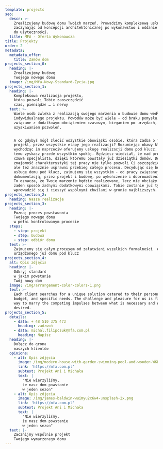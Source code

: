 ```yaml
---
template: projects
seo:
  descr: >-
    Zrealizujemy budowę domu Twoich marzeń. Prowadzimy kompleksową usługę
    zaczynając od koncepcji architektonicznej po wykonawstwo i oddanie budynku
    do użyteczności.
  title: MFA - Oferta Wykonawcza
title: Projekty
order: 2
metadata:
  metadata_offer:
    title: Zamów dom
projects_section_0:
  heading: |-
    Zrealizujemy budowę
    Twojego nowego domu
  image: /img/Mfa-Nowy-Standard-Życia.jpg
projects_section_1:
  heading: |-
    Kompleksowa realizacja projektu,
    która pozwoli Tobie zaoszczędzić
    czas, pieniądze … i nerwy
  text: >-
    Wiele osób zwleka z realizacją swojego marzenia o budowie domu według
    indywidualnego projektu. Powodów może być wiele - od braku pomysłu, po obawy
    związane z dodatkowym obciążeniem czasowym, bieganiem po urzędach,
    uzyskiwaniem pozwoleń.


    A co gdybyś mógł zlecić wszystkie obowiązki osobie, która zadba o Twój
    projekt, przez wszystkie etapy jego realizacji? Rozumiejąc obawy klientów i
    wychodząc im naprzeciw oferujemy usługę realizacji domu pod klucz. Dzięki
    temu zyskasz przede wszystkim spokój. Będziesz wiedział, że nad projektem
    czuwa specjalista, dzięki któremu powstały już dziesiątki domów. Doskonała
    znajomość charakterystyki tej pracy nie tylko pozwoli Ci oszczędzić nerwy,
    ale też znacznie usprawni przebieg całego procesu. Decydując się bowiem na
    usługę domu pod klucz, zajmujemy się wszystkim - od pracy związanej z
    dokumentacją, przez projekt i budowę, po wykończenie i doprowadzenie mediów.
    To oznacza, że Twoje marzenie będzie realizowane, lecz nie obciąży Cię to w
    żaden sposób żadnymi dodatkowymi obowiązkami. Tobie zostanie już tylko
    wprowadzić się i cieszyć wspólnymi chwilami w gronie najbliższych.
projects_section_2:
  heading: Nasze realizacje
projects_section_3:
  heading: |-
    Poznaj proces powstawania 
    Twojego nowego domu 
    w pełni kontrolowanym procesie
  steps:
    - step: projekt
    - step: budowa
    - step: odbiór domu
  text: >-
    Zajmujemy się całym procesem od załatwieni wszelkich formalności  do oddania
    urządzonego już domu pod klucz
projects_section_4:
  alt: Opis zdjęcia
  heading: |-
    Odkryj standard 
    w jakim powstanie
    Twój nowy dom
  image: /img/arrangement-color-colors-1.png
  text: >-
    Each client searches for a unique solution catered to their personal style,
    budget, and specific needs. The challenge and pleasure for us is finding a
    way to marry the competing impulses between what is necessary and what is
    desired.
projects_section_5:
  details:
    - data: + 48 510 375 473
      heading: zadzwoń
    - data: michal.filipczuk@mfa.com.pl
      heading: Napisz
  heading: |-
    Dołącz do grona
    naszych klientów
  opinions:
    - alt: Opis zdjęcia
      image: /img/modern-house-with-garden-swimming-pool-and-wooden-WKEPMZY.jpg
      link: 'https://mfa.com.pl'
      subtext: Projekt Ani i Michała
      text: |
        "Nie wierzyliśmy,
        że nasz dom powstanie
        w jeden sezon"
    - alt: Opis zdjęcia
      image: /img/james-baldwin-wuimyu2x6w4-unsplash-2x.png
      link: 'https://mfa.com.pl'
      subtext: Projekt Ani i Michała
      text: |
        "Nie wierzyliśmy,
        że nasz dom powstanie
        w jeden sezon"
  text: |-
    Zacznijmy wspólnie projekt
    Twojego wymarzonego domu
---
```


